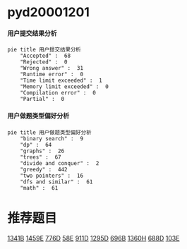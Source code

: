# pyd20001201

<!-- tabs:start -->



#### **用户提交结果分析**

```mermaid
pie title 用户提交结果分析
    "Accepted" :  68
    "Rejected" :  0
    "Wrong answer" :  31
    "Runtime error" :  0
    "Time limit exceeded" :  1
    "Memory limit exceeded" :  0
    "Compilation error" :  0
    "Partial" :  0
```

#### **用户做题类型偏好分析**

```mermaid
pie title 用户做题类型偏好分析
    "binary search" :  9
    "dp" :  64
    "graphs" :  26
    "trees" :  67
    "divide and conquer" :  2
    "greedy" :  442
    "two pointers" :  16
    "dfs and similar" :  61
    "math" :  61
```



<!-- tabs:end -->
# 推荐题目
[1341B](https://codeforces.com/contest/1341/problem/B)
[1459E](https://codeforces.com/contest/1459/problem/E)
[776D](https://codeforces.com/contest/776/problem/D)
[58E](https://codeforces.com/contest/58/problem/E)
[911D](https://codeforces.com/contest/911/problem/D)
[1295D](https://codeforces.com/contest/1295/problem/D)
[696B](https://codeforces.com/contest/696/problem/B)
[1360H](https://codeforces.com/contest/1360/problem/H)
[688D](https://codeforces.com/contest/688/problem/D)
[103E](https://codeforces.com/contest/103/problem/E)
